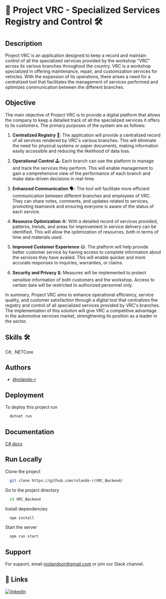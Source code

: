 # 🚗 Project VRC - Specialized Services Registry and Control 🛠️

## Description

Project VRC is an application designed to keep a record and maintain control of all the specialized services provided by the workshop "VRC" across its various branches throughout the country. VRC is a workshop specialized in offering maintenance, repair, and customization services for vehicles. With the expansion of its operations, there arises a need for a centralized tool that facilitates the management of services performed and optimizes communication between the different branches.

## Objective

The main objective of Project VRC is to provide a digital platform that allows the company to keep a detailed track of all the specialized services it offers to its customers. The primary purposes of the system are as follows:

1. **Centralized Registry** 📝: The application will provide a centralized record of all services rendered by VRC's various branches. This will eliminate the need for physical systems or paper documents, making information easily accessible and reducing the likelihood of data loss.

2. **Operational Control** 🕹️: Each branch can use the platform to manage and track the services they perform. This will enable management to gain a comprehensive view of the performance of each branch and make data-driven decisions in real-time.

3. **Enhanced Communication** 🗣️: The tool will facilitate more efficient communication between different branches and employees of VRC. They can share notes, comments, and updates related to services, promoting teamwork and ensuring everyone is aware of the status of each service.

4. **Resource Optimization** ♻️: With a detailed record of services provided, patterns, trends, and areas for improvement in service delivery can be identified. This will allow the optimization of resources, both in terms of time and materials used.

5. **Improved Customer Experience** 😃: The platform will help provide better customer service by having access to complete information about the services they have availed. This will enable quicker and more accurate responses to inquiries, warranties, or claims.

6. **Security and Privacy** 🔒: Measures will be implemented to protect sensitive information of both customers and the workshop. Access to certain data will be restricted to authorized personnel only.

In summary, Project VRC aims to enhance operational efficiency, service quality, and customer satisfaction through a digital tool that centralizes the registry and control of all specialized services provided by VRC's branches. The implementation of this solution will give VRC a competitive advantage in the automotive services market, strengthening its position as a leader in the sector.

## Skills 🛠
  C#, .NETCore

  ## Authors

- [@rolando-r](https://www.github.com/rolando-r)

## Deployment

To deploy this project run

```bash
  dotnet run
```

## Documentation

[C# docs](https://learn.microsoft.com/en-us/dotnet/csharp/)

## Run Locally

Clone the project

```bash
  git clone https://github.com/rolando-r/VRC_Backend/
```

Go to the project directory

```bash
  cd VRC_Backend
```

Install dependencies

```bash
  npm install
```

Start the server

```bash
  npm run start
```

## Support

For support, email roolandoor@gmail.com or join our Slack channel.

## 🔗 Links
[![linkedin](https://img.shields.io/badge/linkedin-0A66C2?style=for-the-badge&logo=linkedin&logoColor=white)](https://www.linkedin.com/in/rolando-rodriguez-garcia)
